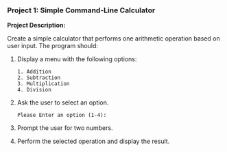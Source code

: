### Project 1: Simple Command-Line Calculator

**Project Description:**

Create a simple calculator that performs one arithmetic operation based on user input. The program should:
1. Display a menu with the following options:

    ```
    1. Addition
    2. Subtraction
    3. Multiplication
    4. Division
    ```

2. Ask the user to select an option.

    ```
    Please Enter an option (1-4): 
    ```

3. Prompt the user for two numbers.
4. Perform the selected operation and display the result.